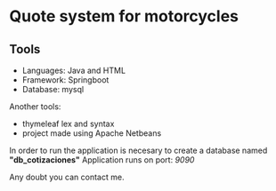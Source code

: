 # Quote system for motorcycles


## Tools

- Languages: Java and HTML
- Framework: Springboot
- Database: mysql

Another tools: 
- thymeleaf lex and syntax
- project made using Apache Netbeans


In order to run the application is necesary to create a database named **"db_cotizaciones"**
Application runs on port: *9090*


Any doubt you can contact me. 
